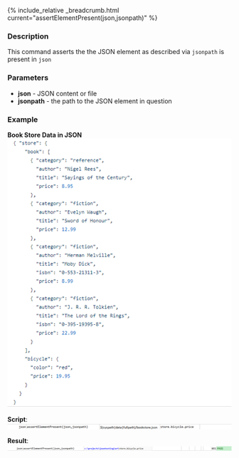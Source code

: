 {% include_relative _breadcrumb.html current="assertElementPresent(json,jsonpath)" %}

### Description
This command asserts the the JSON element as described via `jsonpath` is present in `json`


### Parameters
- **json** - JSON content or file
- **jsonpath** \- the path to the JSON element in question


### Example
**Book Store Data in JSON**<br/>
![](image/bookStoreData.png)

**Script**:<br/>
![](image/assertElementPresent_01.png)

**Result**:<br/>
![](image/assertElementPresent_02.png)

